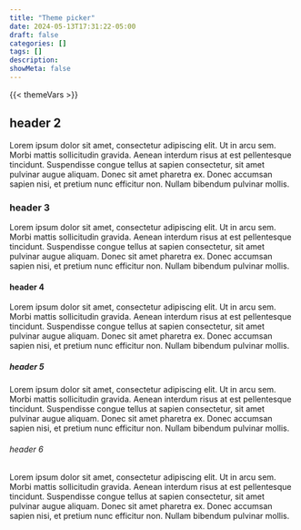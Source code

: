 ```yaml
---
title: "Theme picker"
date: 2024-05-13T17:31:22-05:00
draft: false
categories: []
tags: []
description: 
showMeta: false
---
```


{{< themeVars >}}

## header 2

Lorem ipsum dolor sit amet, consectetur adipiscing elit. Ut in arcu sem. Morbi mattis sollicitudin gravida. Aenean interdum risus at est pellentesque tincidunt. Suspendisse congue tellus at sapien consectetur, sit amet pulvinar augue aliquam. Donec sit amet pharetra ex. Donec accumsan sapien nisi, et pretium nunc efficitur non. Nullam bibendum pulvinar mollis.

### header 3

Lorem ipsum dolor sit amet, consectetur adipiscing elit. Ut in arcu sem. Morbi mattis sollicitudin gravida. Aenean interdum risus at est pellentesque tincidunt. Suspendisse congue tellus at sapien consectetur, sit amet pulvinar augue aliquam. Donec sit amet pharetra ex. Donec accumsan sapien nisi, et pretium nunc efficitur non. Nullam bibendum pulvinar mollis.

#### header 4

Lorem ipsum dolor sit amet, consectetur adipiscing elit. Ut in arcu sem. Morbi mattis sollicitudin gravida. Aenean interdum risus at est pellentesque tincidunt. Suspendisse congue tellus at sapien consectetur, sit amet pulvinar augue aliquam. Donec sit amet pharetra ex. Donec accumsan sapien nisi, et pretium nunc efficitur non. Nullam bibendum pulvinar mollis.

##### header 5

Lorem ipsum dolor sit amet, consectetur adipiscing elit. Ut in arcu sem. Morbi mattis sollicitudin gravida. Aenean interdum risus at est pellentesque tincidunt. Suspendisse congue tellus at sapien consectetur, sit amet pulvinar augue aliquam. Donec sit amet pharetra ex. Donec accumsan sapien nisi, et pretium nunc efficitur non. Nullam bibendum pulvinar mollis.

###### header 6

Lorem ipsum dolor sit amet, consectetur adipiscing elit. Ut in arcu sem. Morbi mattis sollicitudin gravida. Aenean interdum risus at est pellentesque tincidunt. Suspendisse congue tellus at sapien consectetur, sit amet pulvinar augue aliquam. Donec sit amet pharetra ex. Donec accumsan sapien nisi, et pretium nunc efficitur non. Nullam bibendum pulvinar mollis.